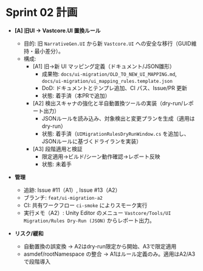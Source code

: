 # Sprint 02 計画

- **[A] 旧UI → Vastcore.UI 置換ルール**
  - 目的: 旧 `NarrativeGen.UI` から新 `Vastcore.UI` への安全な移行（GUID維持・最小差分）。
  - 構成:
    - [A1] 旧→新 UI マッピング定義（ドキュメント/JSON雛形）
      - 成果物: `docs/ui-migration/OLD_TO_NEW_UI_MAPPING.md`, `docs/ui-migration/ui_mapping_rules.template.json`
      - DoD: ドキュメントとテンプレ追加、CI パス、Issue/PR 更新
      - 状態: 着手済（本PRで追加）
    - [A2] 検出スキャナの強化と半自動置換ツールの実装（dry-run/レポート出力）
      - JSONルールを読み込み、対象検出と変更プランを生成（適用はdry-run）
      - 状態: 着手済（`UIMigrationRulesDryRunWindow.cs` を追加し、JSONルールに基づくドライランを実装）
    - [A3] 段階適用と検証
      - 限定適用→ビルド/シーン動作確認→レポート反映
      - 状態: 未着手

- **管理**
  - 追跡: Issue #11（A1）, Issue #13（A2）
  - ブランチ: `feat/ui-migration-a2`
  - CI: 共有ワークフロー `ci-smoke` によりスモーク実行
  - 実行メモ（A2）: Unity Editor のメニュー `Vastcore/Tools/UI Migration/Rules Dry-Run (JSON)` からレポート出力。

- **リスク/緩和**
  - 自動置換の誤変換 → A2はdry-run限定から開始、A3で限定適用
  - asmdef/rootNamespace の整合 → A1はルール定義のみ。適用はA2/A3で段階導入
